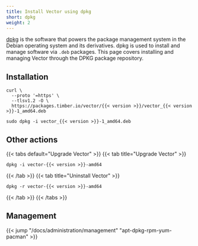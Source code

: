 ```yaml
---
title: Install Vector using dpkg
short: dpkg
weight: 2
---
```


[dpkg] is the software that powers the package management system in the Debian operating system and its derivatives. dpkg is used to install and manage software via `.deb` packages. This page covers installing and managing Vector through the DPKG package repository.

## Installation

```shell
curl \
  --proto '=https' \
  --tlsv1.2 -O \
  https://packages.timber.io/vector/{{< version >}}/vector_{{< version >}}-1_amd64.deb

sudo dpkg -i vector_{{< version >}}-1_amd64.deb
```

## Other actions

{{< tabs default="Upgrade Vector" >}}
{{< tab title="Upgrade Vector" >}}

```shell
dpkg -i vector-{{< version >}}-amd64
```

{{< /tab >}}
{{< tab title="Uninstall Vector" >}}

```shell
dpkg -r vector-{{< version >}}-amd64
```

{{< /tab >}}
{{< /tabs >}}

## Management

{{< jump "/docs/administration/management" "apt-dpkg-rpm-yum-pacman" >}}

[dpkg]: https://wiki.debian.org/dpkg
